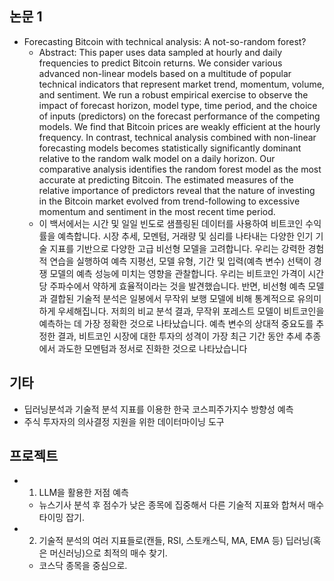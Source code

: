 ## 논문 1
- Forecasting Bitcoin with technical analysis: A not-so-random forest?
  - Abstract: This paper uses data sampled at hourly and daily frequencies to predict Bitcoin returns. We consider various advanced non-linear models based on a multitude of popular technical indicators that represent market trend, momentum, volume, and sentiment. We run a robust empirical exercise to observe the impact of forecast horizon, model type, time period, and the choice of inputs (predictors) on the forecast performance of the competing models. We find that Bitcoin prices are weakly efficient at the hourly frequency. In contrast, technical analysis combined with non-linear forecasting models becomes statistically significantly dominant relative to the random walk model on a daily horizon. Our comparative analysis identifies the random forest model as the most accurate at predicting Bitcoin. The estimated measures of the relative importance of predictors reveal that the nature of investing in the Bitcoin market evolved from trend-following to excessive momentum and sentiment in the most recent time period.
  - 이 백서에서는 시간 및 일일 빈도로 샘플링된 데이터를 사용하여 비트코인 수익률을 예측합니다. 시장 추세, 모멘텀, 거래량 및 심리를 나타내는 다양한 인기 기술 지표를 기반으로 다양한 고급 비선형 모델을 고려합니다. 우리는 강력한 경험적 연습을 실행하여 예측 지평선, 모델 유형, 기간 및 입력(예측 변수) 선택이 경쟁 모델의 예측 성능에 미치는 영향을 관찰합니다. 우리는 비트코인 가격이 시간당 주파수에서 약하게 효율적이라는 것을 발견했습니다. 반면, 비선형 예측 모델과 결합된 기술적 분석은 일봉에서 무작위 보행 모델에 비해 통계적으로 유의미하게 우세해집니다. 저희의 비교 분석 결과, 무작위 포레스트 모델이 비트코인을 예측하는 데 가장 정확한 것으로 나타났습니다. 예측 변수의 상대적 중요도를 추정한 결과, 비트코인 시장에 대한 투자의 성격이 가장 최근 기간 동안 추세 추종에서 과도한 모멘텀과 정서로 진화한 것으로 나타났습니다

## 기타
- 딥러닝분석과 기술적 분석 지표를 이용한 한국 코스피주가지수 방향성 예측
- 주식 투자자의 의사결정 지원을 위한 데이터마이닝 도구

## 프로젝트
- 1) LLM을 활용한 저점 예측
  - 뉴스기사 분석 후 점수가 낮은 종목에 집중해서 다른 기술적 지표와 합쳐서 매수 타이밍 잡기.
- 2) 기술적 분석의 여러 지표들로(캔들, RSI, 스토캐스틱, MA, EMA 등) 딥러닝(혹은 머신러닝)으로 최적의 매수 찾기.
  - 코스닥 종목을 중심으로.
